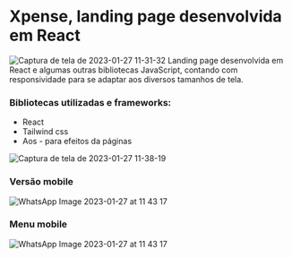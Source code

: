 # Xpense, landing page desenvolvida em React

![Captura de tela de 2023-01-27 11-31-32](https://user-images.githubusercontent.com/89361241/215111855-b48311a6-a1e8-4ee0-b743-18f6a0fa533f.png)
Landing page desenvolvida em React e algumas outras bibliotecas JavaScript, contando com responsividade para se adaptar aos diversos tamanhos de tela.

### Bibliotecas utilizadas e frameworks:
- React
- Tailwind css
- Aos - para efeitos da páginas

![Captura de tela de 2023-01-27 11-38-19](https://user-images.githubusercontent.com/89361241/215112822-140565f9-215e-4f45-8050-d54bae39d139.png)

### Versão mobile
![WhatsApp Image 2023-01-27 at 11 43 17](https://user-images.githubusercontent.com/89361241/215114275-ad00b582-9595-447d-a9ec-9abc9e94f77b.jpeg)
### Menu mobile
![WhatsApp Image 2023-01-27 at 11 43 17](https://user-images.githubusercontent.com/89361241/215114487-95588eef-6335-404a-8006-61ef1dff1633.jpeg)
